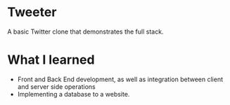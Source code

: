# Tweeter
A basic Twitter clone that demonstrates the full stack. 
# What I learned
* Front and Back End development, as well as integration between client and server side operations
* Implementing a database to a website. 
